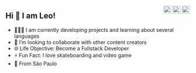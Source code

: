 <a href="https://twitter.com/skatebeerfuck" target="_blank" rel="nofollow"><img align="right" alt="Dope´s Twitter" width="22px" src="https://cdn.jsdelivr.net/npm/simple-icons@v3/icons/twitter.svg" /></a><a href="https://www.linkedin.com/in/leonardo-lautenschlaeger-03004816b/" target="_blank" rel="nofollow"><img align="right" alt="Dope´s Linkdein" width="22px" src="https://cdn.jsdelivr.net/npm/simple-icons@v3/icons/linkedin.svg" /></a><a href="https://instagram.com/leopereiira_" target="_blank" rel="nofollow"><img align="right" alt="Dope´s Insta" width="22px" src="https://cdn.jsdelivr.net/npm/simple-icons@v3/icons/instagram.svg" /></a>

## Hi 👋 I am Leo! 

- 👨🏽‍💻 I am currently developing projects and learning about several languages
- 🤝 I’m looking to collaborate with other content creators
- 🌐 Life Objective: Become a Fullstack Developer
- ⚡ Fun Fact: I love skateboarding and video game 
- 📍 From São Paulo
